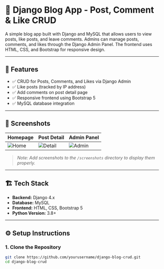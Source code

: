 # 📝 Django Blog App - Post, Comment & Like CRUD

A simple blog app built with Django and MySQL that allows users to view posts, like posts, and leave comments. Admins can manage posts, comments, and likes through the Django Admin Panel. The frontend uses HTML, CSS, and Bootstrap for responsive design.

---

## 🚀 Features

- ✅ CRUD for Posts, Comments, and Likes via Django Admin
- ✅ Like posts (tracked by IP address)
- ✅ Add comments on post detail page
- ✅ Responsive frontend using Bootstrap 5
- ✅ MySQL database integration

---

## 📸 Screenshots

| Homepage | Post Detail | Admin Panel |
|----------|-------------|-------------|
| ![Home](screenshots/home.png) | ![Detail](screenshots/detail.png) | ![Admin](screenshots/admin.png) |

> _Note: Add screenshots to the `/screenshots` directory to display them properly._

---

## 🏗️ Tech Stack

- **Backend:** Django 4.x
- **Database:** MySQL
- **Frontend:** HTML, CSS, Bootstrap 5
- **Python Version:** 3.8+

---

## ⚙️ Setup Instructions

### 1. Clone the Repository

```bash
git clone https://github.com/yourusername/django-blog-crud.git
cd django-blog-crud
